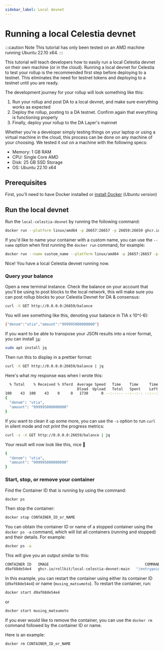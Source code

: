 ```yaml
---
sidebar_label: Local devnet
---
```


# Running a local Celestia devnet

:::caution Note
This tutorial has only been tested on an AMD machine running Ubuntu 22.10 x64.
:::

This tutorial will teach developers how to easily run a local Celestia devnet
on their own machine (or in the cloud). Running a local devnet for Celestia
to test your rollup is the recommended first step before deploying to a testnet.
This eliminates the need for testnet tokens and deploying to a testnet until
you are ready.

The development journey for your rollup will look something like this:

1. Run your rollup and post DA to a local devnet, and make sure everything works
as expected
2. Deploy the rollup, posting to a DA testnet. Confirm again that everything
is functioning properly
3. Finally, deploy your rollup to the DA Layer's mainnet

Whether you're a developer simply testing things on your laptop or using a
virtual machine in the cloud, this process can be done on any machine of
your choosing. We tested it out on a machine with the following
specs:

- Memory: 1 GB RAM
- CPU: Single Core AMD
- Disk: 25 GB SSD Storage
- OS: Ubuntu 22.10 x64

## Prerequisites

First, you'll need to have Docker installed or [install Docker](https://docs.docker.com/engine/install/ubuntu/#install-using-the-repository)
(*Ubuntu version*)

## Run the local devnet

Run the `local-celestia-devnet` by running the following command:

```bash
docker run --platform linux/amd64 -p 26657:26657 -p 26659:26659 ghcr.io/rollkit/local-celestia-devnet:main
```

If you'd like to name your container with a custom name, you can use the
`--name` option when first running the `docker run` command, for example:

<!-- markdownlint-disable MD013 -->
```bash
docker run --name custom_name --platform linux/amd64 -p 26657:26657 -p 26659:26659 ghcr.io/rollkit/local-celestia-devnet:main
```
<!-- markdownlint-enable MD013 -->

Nice! You have a local Celestia devnet running now.

### Query your balance

Open a new terminal instance. Check the balance on your account that you'll be
using to post blocks to the local network, this will make sure you can post
rollup blocks to your Celestia Devnet for DA & consensus:

```bash
curl -X GET http://0.0.0.0:26659/balance
```

You will see something like this, denoting your balance in TIA x 10^(-6):

```bash
{"denom":"utia","amount":"999995000000000"}
```

If you want to be able to transpose your JSON results into a nicer
format, you can install [`jq`](https://stedolan.github.io/jq/):

```bash
sudo apt install jq
```

Then run this to display in a prettier format:

```bash
curl -X GET http://0.0.0.0:26659/balance | jq
```

Here's what my response was when I wrote this:

```bash
  % Total    % Received % Xferd  Average Speed   Time    Time     Time  Current
                                 Dload  Upload   Total   Spent    Left  Speed
100    43  100    43    0     0   1730      0 --:--:-- --:--:-- --:--:--  1791
{
  "denom": "utia",
  "amount": "999995000000000"
}
```

If you want to clean it up some more, you can use the `-s` option to run `curl`
in silent mode and not print the progress metrics:

```bash
curl -s -X GET http://0.0.0.0:26659/balance | jq
```

Your result will now look like this, nice 🫡

```bash
{
  "denom": "utia",
  "amount": "999995000000000"
}
```

### Start, stop, or remove your container

Find the Container ID that is running by using the command:

```bash
docker ps
```

Then stop the container:

```bash
docker stop CONTAINER_ID_or_NAME
```

You can obtain the container ID or name of a stopped container using the
`docker ps -a` command, which will list all containers (running and stopped)
and their details. For example:

```bash
docker ps -a
```

This will give you an output similar to this:

<!-- markdownlint-disable MD013 -->
```bash
CONTAINER ID   IMAGE                                            COMMAND            CREATED         STATUS         PORTS                                                                                                                         NAMES
d9af68de54e4   ghcr.io/rollkit/local-celestia-devnet:main   "/entrypoint.sh"   5 minutes ago   Up 2 minutes   1317/tcp, 9090/tcp, 0.0.0.0:26657->26657/tcp, :::26657->26657/tcp, 26656/tcp, 0.0.0.0:26659->26659/tcp, :::26659->26659/tcp   musing_matsumoto
```
<!-- markdownlint-enable MD013 -->

In this example, you can restart the container using either its container ID
(`d9af68de54e4`) or name (`musing_matsumoto`). To restart the container, run:

```bash
docker start d9af68de54e4
```

or

```bash
docker start musing_matsumoto
```

If you ever would like to remove the container, you can use the `docker rm`
command followed by the container ID or name.

Here is an example:

```bash
docker rm CONTAINER_ID_or_NAME
```
